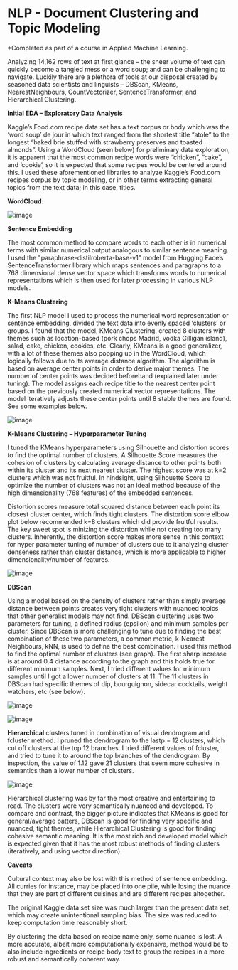 # NLP - Document Clustering and Topic Modeling
*Completed as part of a course in Applied Machine Learning.

Analyzing 14,162 rows of text at first glance – the sheer volume of text can quickly become a tangled mess or a word soup; and can be challenging to navigate. Luckily there are a plethora of tools at our disposal created by seasoned data scientists and linguists – DBScan, KMeans, NearestNeighbours, CountVectorizer, SentenceTransformer, and Hierarchical Clustering.

**Initial EDA – Exploratory Data Analysis**

Kaggle’s Food.com recipe data set has a text corpus or body which was the ‘word soup’ de jour in which text ranged from the shortest title “atole” to the longest “baked brie stuffed with strawberry preserves and toasted almonds”. Using a WordCloud (seen below) for preliminary data exploration, it is apparent that the most common recipe words were “chicken”, “cake”, and ‘cookie’, so it is expected that some recipes would be centered around this. I used these aforementioned libraries to analyze Kaggle’s Food.com recipes corpus by topic modeling, or in other terms extracting general topics from the text data; in this case, titles. 

**WordCloud:**

![image](https://github.com/user-attachments/assets/cbd7f553-8b9a-4c9a-b720-f74dd2fccd7c)

**Sentence Embedding**

The most common method to compare words to each other is in numerical terms with similar numerical output analogous to similar sentence meaning. I used the "paraphrase-distilroberta-base-v1" model from Hugging Face’s SentenceTransformer library which maps sentences and paragraphs to a 768 dimensional dense vector space which transforms words to numerical representations which is then used for later processing in various NLP models. 

**K-Means Clustering** 

The first NLP model I used to process the numerical word representation or sentence embedding, divided the text data into evenly spaced ‘clusters’ or groups. I found that the model, KMeans Clustering, created 8 clusters with themes such as location-based (pork chops Madrid, vodka Gilligan island), salad, cake, chicken, cookies, etc. Clearly, KMeans is a good generalizer, with a lot of these themes also popping up in the WordCloud, which logically follows due to its average distance algorithm. The algorithm is based on average center points in order to derive major themes. The number of center points was decided beforehand (explained later under tuning). The model assigns each recipe title to the nearest center point based on the previously created numerical vector representations. The model iteratively adjusts these center points until 8 stable themes are found. See some examples below.

![image](https://github.com/user-attachments/assets/205ea46d-78c0-4916-a31a-2f2532b58144)

**K-Means Clustering – Hyperparameter Tuning**

I tuned the KMeans hyperparameters using Silhouette and distortion scores to find the optimal number of clusters. A Silhouette Score measures the cohesion of clusters by calculating average distance to other points both within its cluster and its next nearest cluster. The highest score was at k=2 clusters which was not fruitful. In hindsight, using Silhouette Score to optimize the number of clusters was not an ideal method because of the high dimensionality (768 features) of the embedded sentences. 

Distortion scores measure total squared distance between each point its closest cluster center, which finds tight clusters. The distortion score elbow plot below recommended k=8 clusters which did provide fruitful results. The key sweet spot is minizing the distortion while not creating too many clusters. Inherently, the distortion score makes more sense in this context for hyper parameter tuning of number of clusters due to it analyzing cluster denseness rather than cluster distance, which is more applicable to higher dimensionality/number of features. 

![image](https://github.com/user-attachments/assets/9dffa0f7-87f6-49de-91ec-c45536e07801)


**DBScan** 

Using a model based on the density of clusters rather than simply average distance between points creates very tight clusters with nuanced topics that other generalist models may not find. DBScan clustering uses two parameters for tuning, a defined radius (epsilon) and minimum samples per cluster. Since DBScan is more challenging to tune due to finding the best combination of these two parameters, a common metric, k-Nearest Neighbours, kNN, is used to define the best combination. I used this method to find the optimal number of clusters (see graph). The first sharp increase is at around 0.4 distance according to the graph and this holds true for different minimum samples. Next, I tried different values for minimum samples until I got a lower number of clusters at 11. The 11 clusters in DBScan had specific themes of dip, bourguignon, sidecar cocktails, weight watchers, etc (see below).

![image](https://github.com/user-attachments/assets/62141670-073e-4db3-badf-91a78b1f6fea)

![image](https://github.com/user-attachments/assets/ea9aa72a-f6e2-49dc-80c6-23c24ca18a90)

**Hierarchical** clusters tuned in combination of visual dendrogram and fcluster method. 
I pruned the dendrogram to the lastp = 12 clusters, which cut off clusters at the top 12 branches. I tried different values of fcluster, and tried to tune it to around the top branches of the dendrogram. By inspection, the value of 1.12 gave 21 clusters that seem more cohesive in semantics than a lower number of clusters. 

![image](https://github.com/user-attachments/assets/a94c207e-16a7-48fe-891b-d44b59cb4c52)

Hierarchical clustering was by far the most creative and entertaining to read. The clusters were very semantically nuanced and developed. To compare and contrast, the bigger picture indicates that KMeans is good for general/average patters, DBScan is good for finding very specific and nuanced, tight themes, while Hierarchical Clustering is good for finding cohesive semantic meaning. It is the most rich and developed model which is expected given that it has the most robust methods of finding clusters (iteratively, and using vector direction).

**Caveats**

Cultural context may also be lost with this method of sentence embedding. All curries for instance, may be placed into one pile, while losing the nuance that they are part of different cuisines and are different recipes altogether.

The original Kaggle data set size was much larger than the present data set, which may create unintentional sampling bias. The size was reduced to keep computation time reasonably short. 

By clustering the data based on recipe name only, some nuance is lost. A more accurate, albeit more computationally expensive, method would be to also include ingredients or recipe body text to group the recipes in a more robust and semantically coherent way. 


